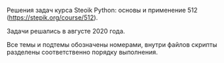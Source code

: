 Решения задач курса Steoik Python: основы и применение 512 (https://stepik.org/course/512).

Задачи решались в августе 2020 года.

Все темы и подтемы обозначены номерами, внутри файлов скрипты разделены соответственно порядку выполнения.
